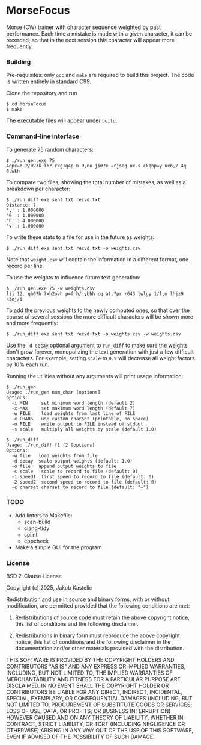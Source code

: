 # MorseFocus

Morse (CW) trainer with character sequence weighted by past performance. Each
time a mistake is made with a given character, it can be recorded, so that in
the next session this character will appear more frequently.

### Building

Pre-requisites: only `gcc` and `make` are required to build this project. The
code is written entirely in standard C99.

Clone the repository and run

    $ cd MorseFocus
    $ make

The executable files will appear under `build`.

### Command-line interface

To generate 75 random characters:

    $ ./run_gen.exe 75
    4epc=o 2/093k l6z rkg1q4p b.9,no jim?e =rjseq ux.s ckqhp=y uxh,/ 4q 6.wkh

To compare two files, showing the total number of mistakes, as well as a
breakdown per character:

    $ ./run_diff.exe sent.txt recvd.txt
    Distance: 7
    ',' : 1.000000
    '6' : 1.000000
    'h' : 4.000000
    'v' : 1.000000

To write these stats to a file for use in the future as weights:

    $ ./run_diff.exe sent.txt recvd.txt -o weights.csv

Note that `weight.csv` will contain the information in a different format,
one record per line.

To use the weights to influence future text generation:

    $ ./run_gen.exe 75 -w weights.csv
    lij 12. qh0?h 7=h2ovh p=f h/ ybhh cq at.?pr r643 lwlgy 1/l,m lhjz9 k3ej/i

To add the previous weights to the newly computed ones, so that over the course
of several sessions the more difficult characters will be shown more and more
frequently:

    $ ./run_diff.exe sent.txt recvd.txt -o weights.csv -w weights.csv

Use the `-d decay` optional argument to `run_diff` to make sure the weights
don't grow forever, monopolizing the text generation with just a few difficult
characters. For example, setting `scale` to `0.9` will decrease all weight
factors by 10% each run.

Running the utilities without any arguments will print usage information:

    $ ./run_gen
    Usage: ./run_gen num_char [options]
    options:
      -i MIN     set minimum word length (default 2)
      -x MAX     set maximum word length (default 7)
      -w FILE    load weights from last line of FILE
      -c CHARS   use custom charset (printable, no space)
      -o FILE    write output to FILE instead of stdout
      -s scale   multiply all weights by scale (default 1.0)
    
    $ ./run_diff
    Usage: ./run_diff f1 f2 [options]
    Options:
      -w file   load weights from file
      -d decay  scale output weights (default: 1.0)
      -o file   append output weights to file
      -s scale   scale to record to file (default: 0)
      -1 speed1  first speed to record to file (default: 0)
      -2 speed2  second speed to record to file (default: 0)
      -c charset charset to record to file (default: "~")

### TODO

- Add linters to Makefile:
   - scan-build
   - clang-tidy
   - splint
   - cppcheck
- Make a simple GUI for the program

### License

BSD 2-Clause License

Copyright (c) 2025, Jakob Kastelic

Redistribution and use in source and binary forms, with or without
modification, are permitted provided that the following conditions are met:

1. Redistributions of source code must retain the above copyright notice, this
   list of conditions and the following disclaimer.

2. Redistributions in binary form must reproduce the above copyright notice,
   this list of conditions and the following disclaimer in the documentation
   and/or other materials provided with the distribution.

THIS SOFTWARE IS PROVIDED BY THE COPYRIGHT HOLDERS AND CONTRIBUTORS "AS IS"
AND ANY EXPRESS OR IMPLIED WARRANTIES, INCLUDING, BUT NOT LIMITED TO, THE
IMPLIED WARRANTIES OF MERCHANTABILITY AND FITNESS FOR A PARTICULAR PURPOSE ARE
DISCLAIMED. IN NO EVENT SHALL THE COPYRIGHT HOLDER OR CONTRIBUTORS BE LIABLE
FOR ANY DIRECT, INDIRECT, INCIDENTAL, SPECIAL, EXEMPLARY, OR CONSEQUENTIAL
DAMAGES (INCLUDING, BUT NOT LIMITED TO, PROCUREMENT OF SUBSTITUTE GOODS OR
SERVICES; LOSS OF USE, DATA, OR PROFITS; OR BUSINESS INTERRUPTION) HOWEVER
CAUSED AND ON ANY THEORY OF LIABILITY, WHETHER IN CONTRACT, STRICT LIABILITY,
OR TORT (INCLUDING NEGLIGENCE OR OTHERWISE) ARISING IN ANY WAY OUT OF THE USE
OF THIS SOFTWARE, EVEN IF ADVISED OF THE POSSIBILITY OF SUCH DAMAGE.
